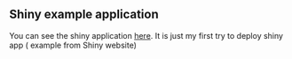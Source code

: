## Shiny example application

You can see the shiny application [here](http://anastasiia.shinyapps.io/movie).
It is just my first try to deploy shiny app ( example from Shiny website)

